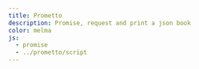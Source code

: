 ```yaml
---
title: Prometto
description: Promise, request and print a json book
color: melma
js:
  - promise
  - ../prometto/script
---
```

